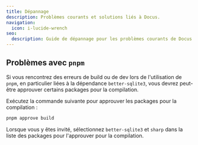 ```yaml
---
title: Dépannage
description: Problèmes courants et solutions liés à Docus.
navigation:
  icon: i-lucide-wrench
seo:
  description: Guide de dépannage pour les problèmes courants de Docus.
---
```


## Problèmes avec `pnpm`

Si vous rencontrez des erreurs de build ou de dev lors de l'utilisation de `pnpm`, en particulier liées à la dépendance `better-sqlite3`, vous devrez peut-être approuver certains packages pour la compilation.

Exécutez la commande suivante pour approuver les packages pour la compilation :

```bash [Terminal]
pnpm approve build
```

Lorsque vous y êtes invité, sélectionnez `better-sqlite3` et `sharp` dans la liste des packages pour l'approuver pour la compilation.
